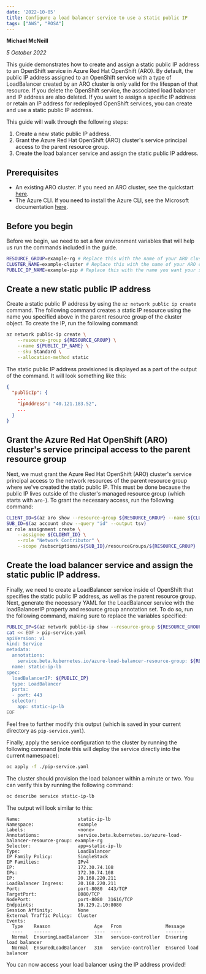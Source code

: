 ```yaml
---
date: '2022-10-05'
title: Configure a load balancer service to use a static public IP
tags: ["AWS", "ROSA"]
---
```


**Michael McNeill**

*5 October 2022*

This guide demonstrates how to create and assign a static public IP address to an OpenShift service in Azure Red Hat OpenShift (ARO). By default, the public IP address assigned to an OpenShift service with a type of LoadBalancer created by an ARO cluster is only valid for the lifespan of that resource. If you delete the OpenShift service, the associated load balancer and IP address are also deleted. If you want to assign a specific IP address or retain an IP address for redeployed OpenShift services, you can create and use a static public IP address.

This guide will walk through the following steps:

1. Create a new static public IP address.
2. Grant the Azure Red Hat OpenShift (ARO) cluster's service principal access to the parent resource group.
3. Create the load balancer service and assign the static public IP address.

## Prerequisites

- An existing ARO cluster. If you need an ARO cluster, see the quickstart [here](https://mobb.ninja/docs/quickstart-aro.html).
- The Azure CLI. If you need to install the Azure CLI, see the Microsoft documentation [here](https://learn.microsoft.com/en-us/cli/azure/install-azure-cli).

## Before you begin

Before we begin, we need to set a few environment variables that will help us run the commands included in the guide.

```bash
RESOURCE_GROUP=example-rg # Replace this with the name of your ARO cluster's resource group
CLUSTER_NAME=example-cluster # Replace this with the name of your ARO cluster
PUBLIC_IP_NAME=example-pip # Replace this with the name you want your static public IP to have
```

## Create a new static public IP address

Create a static public IP address by using the `az network public ip create` command. The following command creates a static IP resource using the name you specified above in the parent resource group of the cluster object. To create the IP, run the following command:

```bash
az network public-ip create \
    --resource-group ${RESOURCE_GROUP} \
    --name ${PUBLIC_IP_NAME} \
    --sku Standard \
    --allocation-method static
```

The static public IP address provisioned is displayed as a part of the output of the command. It will look something like this:

```json
{
  "publicIp": {
    ...
    "ipAddress": "40.121.183.52",
    ...
  }
}
```

## Grant the Azure Red Hat OpenShift (ARO) cluster's service principal access to the parent resource group

Next, we must grant the Azure Red Hat OpenShift (ARO) cluster's service principal access to the network resources of the parent resource group where we've created the static public IP. This must be done because the public IP lives outside of the cluster's managed resource group (which starts with `aro-`). To grant the necessary access, run the following command:

```bash
CLIENT_ID=$(az aro show --resource-group ${RESOURCE_GROUP} --name ${CLUSTER_NAME} --query "servicePrincipalProfile.clientId" --output tsv)
SUB_ID=$(az account show --query "id" --output tsv)
az role assignment create \
    --assignee ${CLIENT_ID} \
    --role "Network Contributor" \
    --scope /subscriptions/${SUB_ID}/resourceGroups/${RESOURCE_GROUP}
```

## Create the load balancer service and assign the static public IP address.

Finally, we need to create a LoadBalancer service inside of OpenShift that specifies the static public IP address, as well as the parent resource group. Next, generate the necessary YAML for the LoadBalancer service with the loadBalancerIP property and resource group annotation set. To do so, run the following command, making sure to replace the variables specified:

```bash
PUBLIC_IP=$(az network public-ip show --resource-group ${RESOURCE_GROUP} --name ${PUBLIC_IP_NAME} --query ipAddress --output tsv)
cat << EOF > pip-service.yaml
apiVersion: v1
kind: Service
metadata:
  annotations:
    service.beta.kubernetes.io/azure-load-balancer-resource-group: ${RESOURCE_GROUP}
  name: static-ip-lb
spec:
  loadBalancerIP: ${PUBLIC_IP}
  type: LoadBalancer
  ports:
  - port: 443
  selector:
    app: static-ip-lb
EOF
```

Feel free to further modify this output (which is saved in your current directory as `pip-service.yaml`).

Finally, apply the service configuration to the cluster by running the following command (note this will deploy the service directly into the current namespace):

```bash
oc apply -f ./pip-service.yaml
```

The cluster should provision the load balancer within a minute or two. You can verify this by running the following command:

```bash
oc describe service static-ip-lb
```

The output will look similar to this:

```
Name:                     static-ip-lb
Namespace:                example
Labels:                   <none>
Annotations:              service.beta.kubernetes.io/azure-load-balancer-resource-group: example-rg
Selector:                 app=static-ip-lb
Type:                     LoadBalancer
IP Family Policy:         SingleStack
IP Families:              IPv4
IP:                       172.30.74.108
IPs:                      172.30.74.108
IP:                       20.168.220.211
LoadBalancer Ingress:     20.168.220.211
Port:                     port-8080  443/TCP
TargetPort:               8080/TCP
NodePort:                 port-8080  31616/TCP
Endpoints:                10.129.2.10:8080
Session Affinity:         None
External Traffic Policy:  Cluster
Events:
  Type    Reason                Age   From                Message
  ----    ------                ----  ----                -------
  Normal  EnsuringLoadBalancer  31m   service-controller  Ensuring load balancer
  Normal  EnsuredLoadBalancer   31m   service-controller  Ensured load balancer
```

You can now access your load balancer using the IP address provided!

